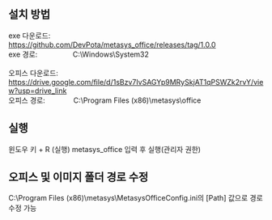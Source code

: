 ## 설치 방법
exe 다운로드:　　　https://github.com/DevPota/metasys_office/releases/tag/1.0.0<br/>
exe 경로:　　　　　C:\Windows\System32<br/><br/>
오피스 다운로드:　　https://drive.google.com/file/d/1sBzv7IvSAGYp9MRySkjAT1qPSWZk2rvY/view?usp=drive_link<br/>
오피스 경로:　　　　C:\Program Files (x86)\metasys\office<br/>

## 실행
윈도우 키 + R (실행) metasys_office 입력 후 실행(관리자 권한)<br/>

## 오피스 및 이미지 폴더 경로 수정
C:\Program Files (x86)\metasys\MetasysOfficeConfig.ini의 [Path] 값으로 경로 수정 가능
